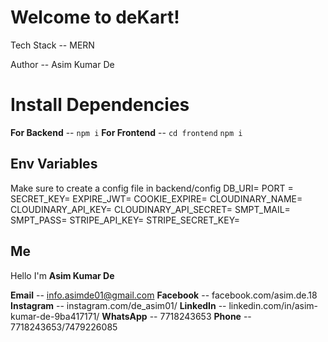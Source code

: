# Welcome to deKart!

Tech Stack -- MERN

Author -- Asim Kumar De


# Install Dependencies

**For Backend**  -- `npm i`
**For Frontend** -- `cd frontend` `npm i`


## Env Variables
Make sure to create a config file in backend/config
DB_URI= 
PORT =
SECRET_KEY=
EXPIRE_JWT=
COOKIE_EXPIRE=
CLOUDINARY_NAME=
CLOUDINARY_API_KEY=
CLOUDINARY_API_SECRET=
SMPT_MAIL=
SMPT_PASS=
STRIPE_API_KEY=
STRIPE_SECRET_KEY=

## Me

Hello I'm **Asim Kumar De**

**Email** -- info.asimde01@gmail.com
**Facebook** -- facebook.com/asim.de.18
**Instagram** -- instagram.com/de_asim01/
**LinkedIn** -- linkedin.com/in/asim-kumar-de-9ba417171/
**WhatsApp** -- 7718243653
**Phone** -- 7718243653/7479226085

